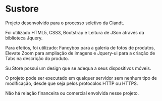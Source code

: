 # Sustore
Projeto desenvolvido para o processo seletivo da Ciandt.

Foi utilizado HTML5, CSS3, Bootstrap e Leitura de JSon através da biblioteca Jquery.

Para efeitos, foi utilizado: Fancybox para a galeria de fotos de produtos, Elevate Zoom para ampliação de imagens e Jquery-ui 
para a criação de Tabs na descrição do produto. 

Su Store possui um design que se adequa a seus dispositivos móveis.

O projeto pode ser executado em qualquer servidor sem nenhum tipo de modificação, desde que seja pelos protocolos HTTP ou HTTPS. 

Não há relação financeira ou comercial envolvida nesse projeto.

